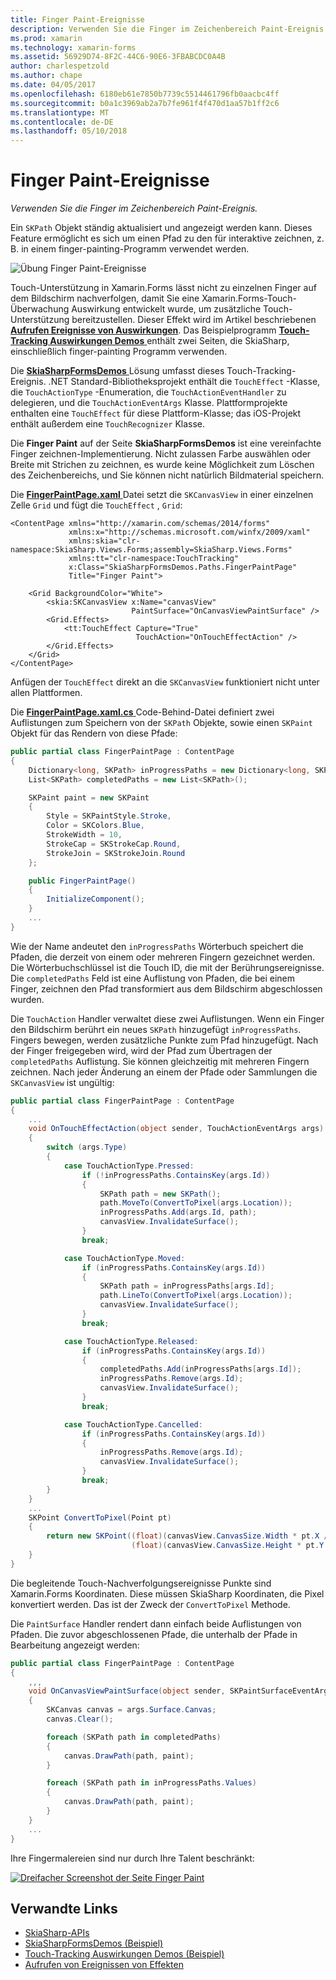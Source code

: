 ```yaml
---
title: Finger Paint-Ereignisse
description: Verwenden Sie die Finger im Zeichenbereich Paint-Ereignis.
ms.prod: xamarin
ms.technology: xamarin-forms
ms.assetid: 56929D74-8F2C-44C6-90E6-3FBABCDC0A4B
author: charlespetzold
ms.author: chape
ms.date: 04/05/2017
ms.openlocfilehash: 6180eb61e7850b7739c5514461796fb0aacbc4ff
ms.sourcegitcommit: b0a1c3969ab2a7b7fe961f4f470d1aa57b1ff2c6
ms.translationtype: MT
ms.contentlocale: de-DE
ms.lasthandoff: 05/10/2018
---
```

# <a name="finger-painting"></a>Finger Paint-Ereignisse

_Verwenden Sie die Finger im Zeichenbereich Paint-Ereignis._

Ein `SKPath` Objekt ständig aktualisiert und angezeigt werden kann. Dieses Feature ermöglicht es sich um einen Pfad zu den für interaktive zeichnen, z. B. in einem finger-painting-Programm verwendet werden.

![](finger-paint-images/fingerpaintsample.png "Übung Finger Paint-Ereignisse")

Touch-Unterstützung in Xamarin.Forms lässt nicht zu einzelnen Finger auf dem Bildschirm nachverfolgen, damit Sie eine Xamarin.Forms-Touch-Überwachung Auswirkung entwickelt wurde, um zusätzliche Touch-Unterstützung bereitzustellen. Dieser Effekt wird im Artikel beschriebenen [ **Aufrufen Ereignisse von Auswirkungen**](~/xamarin-forms/app-fundamentals/effects/touch-tracking.md). Das Beispielprogramm [ **Touch-Tracking Auswirkungen Demos** ](https://developer.xamarin.com/samples/xamarin-forms/Effects/TouchTrackingEffectDemos/) enthält zwei Seiten, die SkiaSharp, einschließlich finger-painting Programm verwenden.

Die [ **SkiaSharpFormsDemos** ](https://developer.xamarin.com/samples/xamarin-forms/SkiaSharpForms/Demos/) Lösung umfasst dieses Touch-Tracking-Ereignis. .NET Standard-Bibliotheksprojekt enthält die `TouchEffect` -Klasse, die `TouchActionType` -Enumeration, die `TouchActionEventHandler` zu delegieren, und die `TouchActionEventArgs` Klasse. Plattformprojekte enthalten eine `TouchEffect` für diese Plattform-Klasse; das iOS-Projekt enthält außerdem eine `TouchRecognizer` Klasse.

Die **Finger Paint** auf der Seite **SkiaSharpFormsDemos** ist eine vereinfachte Finger zeichnen-Implementierung. Nicht zulassen Farbe auswählen oder Breite mit Strichen zu zeichnen, es wurde keine Möglichkeit zum Löschen des Zeichenbereichs, und Sie können nicht natürlich Bildmaterial speichern.

Die [ **FingerPaintPage.xaml** ](https://github.com/xamarin/xamarin-forms-samples/blob/master/SkiaSharpForms/Demos/Demos/SkiaSharpFormsDemos/LinesAndPaths/FingerPaintPage.xaml) Datei setzt die `SKCanvasView` in einer einzelnen Zelle `Grid` und fügt die `TouchEffect` , `Grid`:

```xaml
<ContentPage xmlns="http://xamarin.com/schemas/2014/forms"
             xmlns:x="http://schemas.microsoft.com/winfx/2009/xaml"
             xmlns:skia="clr-namespace:SkiaSharp.Views.Forms;assembly=SkiaSharp.Views.Forms"
             xmlns:tt="clr-namespace:TouchTracking"
             x:Class="SkiaSharpFormsDemos.Paths.FingerPaintPage"
             Title="Finger Paint">

    <Grid BackgroundColor="White">
        <skia:SKCanvasView x:Name="canvasView"
                           PaintSurface="OnCanvasViewPaintSurface" />
        <Grid.Effects>
            <tt:TouchEffect Capture="True"
                            TouchAction="OnTouchEffectAction" />
        </Grid.Effects>
    </Grid>
</ContentPage>
```

Anfügen der `TouchEffect` direkt an die `SKCanvasView` funktioniert nicht unter allen Plattformen.

Die [ **FingerPaintPage.xaml.cs** ](https://github.com/xamarin/xamarin-forms-samples/blob/master/SkiaSharpForms/Demos/Demos/SkiaSharpFormsDemos/LinesAndPaths/FingerPaintPage.xaml.cs) Code-Behind-Datei definiert zwei Auflistungen zum Speichern von der `SKPath` Objekte, sowie einen `SKPaint` Objekt für das Rendern von diese Pfade:

```csharp
public partial class FingerPaintPage : ContentPage
{
    Dictionary<long, SKPath> inProgressPaths = new Dictionary<long, SKPath>();
    List<SKPath> completedPaths = new List<SKPath>();

    SKPaint paint = new SKPaint
    {
        Style = SKPaintStyle.Stroke,
        Color = SKColors.Blue,
        StrokeWidth = 10,
        StrokeCap = SKStrokeCap.Round,
        StrokeJoin = SKStrokeJoin.Round
    };

    public FingerPaintPage()
    {
        InitializeComponent();
    }
    ...
}
```

Wie der Name andeutet den `inProgressPaths` Wörterbuch speichert die Pfaden, die derzeit von einem oder mehreren Fingern gezeichnet werden. Die Wörterbuchschlüssel ist die Touch ID, die mit der Berührungsereignisse. Die `completedPaths` Feld ist eine Auflistung von Pfaden, die bei einem Finger, zeichnen den Pfad transformiert aus dem Bildschirm abgeschlossen wurden.

Die `TouchAction` Handler verwaltet diese zwei Auflistungen. Wenn ein Finger den Bildschirm berührt ein neues `SKPath` hinzugefügt `inProgressPaths`. Fingers bewegen, werden zusätzliche Punkte zum Pfad hinzugefügt. Nach der Finger freigegeben wird, wird der Pfad zum Übertragen der `completedPaths` Auflistung. Sie können gleichzeitig mit mehreren Fingern zeichnen. Nach jeder Änderung an einem der Pfade oder Sammlungen die `SKCanvasView` ist ungültig:

```csharp
public partial class FingerPaintPage : ContentPage
{
    ...
    void OnTouchEffectAction(object sender, TouchActionEventArgs args)
    {
        switch (args.Type)
        {
            case TouchActionType.Pressed:
                if (!inProgressPaths.ContainsKey(args.Id))
                {
                    SKPath path = new SKPath();
                    path.MoveTo(ConvertToPixel(args.Location));
                    inProgressPaths.Add(args.Id, path);
                    canvasView.InvalidateSurface();
                }
                break;

            case TouchActionType.Moved:
                if (inProgressPaths.ContainsKey(args.Id))
                {
                    SKPath path = inProgressPaths[args.Id];
                    path.LineTo(ConvertToPixel(args.Location));
                    canvasView.InvalidateSurface();
                }
                break;

            case TouchActionType.Released:
                if (inProgressPaths.ContainsKey(args.Id))
                {
                    completedPaths.Add(inProgressPaths[args.Id]);
                    inProgressPaths.Remove(args.Id);
                    canvasView.InvalidateSurface();
                }
                break;

            case TouchActionType.Cancelled:
                if (inProgressPaths.ContainsKey(args.Id))
                {
                    inProgressPaths.Remove(args.Id);
                    canvasView.InvalidateSurface();
                }
                break;
        }
    }
    ...
    SKPoint ConvertToPixel(Point pt)
    {
        return new SKPoint((float)(canvasView.CanvasSize.Width * pt.X / canvasView.Width),
                           (float)(canvasView.CanvasSize.Height * pt.Y / canvasView.Height));
    }
}
```

Die begleitende Touch-Nachverfolgungsereignisse Punkte sind Xamarin.Forms Koordinaten. Diese müssen SkiaSharp Koordinaten, die Pixel konvertiert werden. Das ist der Zweck der `ConvertToPixel` Methode.

Die `PaintSurface` Handler rendert dann einfach beide Auflistungen von Pfaden. Die zuvor abgeschlossenen Pfade, die unterhalb der Pfade in Bearbeitung angezeigt werden:

```csharp
public partial class FingerPaintPage : ContentPage
{
    ,,,
    void OnCanvasViewPaintSurface(object sender, SKPaintSurfaceEventArgs args)
    {
        SKCanvas canvas = args.Surface.Canvas;
        canvas.Clear();

        foreach (SKPath path in completedPaths)
        {
            canvas.DrawPath(path, paint);
        }

        foreach (SKPath path in inProgressPaths.Values)
        {
            canvas.DrawPath(path, paint);
        }
    }
    ...
}
```

Ihre Fingermalereien sind nur durch Ihre Talent beschränkt:

[![](finger-paint-images/fingerpaint-small.png "Dreifacher Screenshot der Seite Finger Paint")](finger-paint-images/fingerpaint-large.png#lightbox "dreifacher Screenshot der Seite Finger Paint")


## <a name="related-links"></a>Verwandte Links

- [SkiaSharp-APIs](https://developer.xamarin.com/api/root/SkiaSharp/)
- [SkiaSharpFormsDemos (Beispiel)](https://developer.xamarin.com/samples/xamarin-forms/SkiaSharpForms/Demos/)
- [Touch-Tracking Auswirkungen Demos (Beispiel)](https://developer.xamarin.com/samples/xamarin-forms/Effects/TouchTrackingEffectDemos/)
- [Aufrufen von Ereignissen von Effekten](~/xamarin-forms/app-fundamentals/effects/touch-tracking.md)
